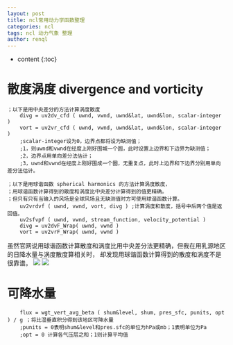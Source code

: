 ```yaml
---
layout: post
title: ncl常用动力学函数整理
categories: ncl
tags: ncl 动力气象 整理
author: renql
---
```


* content
{:toc}

# 散度涡度 divergence and vorticity #
```
；以下是用中央差分的方法计算涡度散度
	divg = uv2dv_cfd ( uwnd, vwnd, uwnd&lat, uwnd&lon, scalar-integer )
	vort = uv2vr_cfd ( uwnd, vwnd, uwnd&lat, uwnd&lon, scalar-integer )
	;scalar-integer设为0，边界点都将设为缺测值；
	;1，则uwnd和vwnd在经度上刚好围城一个圆，此时设置上边界和下边界为缺测值；
	;2，边界点用单向差分法估计；
	;3，uwnd和vwnd在经度上刚好围成一个圈，无重复点，此时上边界和下边界分别用单向差分法估计。
	
；以下是用球谐函数 spherical harmonics 的方法计算涡度散度，  
；用球谐函数计算得到的散度和涡度比中央差分计算得到的值更精确。  
；但只有只有当输入的风场是全球风场且无缺测值时方可使用球谐函数计算。  
	uv2vrdvf ( uwnd, vwnd, vort, divg ) ;计算涡度和散度，括号中后两个值是返回值。  
	uv2sfvpf ( uwnd, vwnd, stream_function, velocity_potential )   
	divg = uv2dvF_Wrap( uwnd, vwnd )
	vort = uv2vrF_Wrap( uwnd, vwnd )
``` 




虽然官网说用球谐函数计算散度和涡度比用中央差分法更精确，但我在用乳源地区的日降水量与涡度散度算相关时，
却发现用球谐函数计算得到的散度和涡度不是很靠谱。
![](http://wx1.sinaimg.cn/small/006APL3qgy1fosot2mm64j31j60ub4qp.jpg)
![](http://wx3.sinaimg.cn/small/006APL3qgy1fosot0h1rcj31j60t14qp.jpg)

# 可降水量 #
```
	flux = wgt_vert_avg_beta ( shum&level, shum, pres_sfc, punits, opt ) / g ；将比湿垂直积分得到该地区可降水量
	;punits = 0表明shum&level和pres.sfc的单位为hPa或mb；1表明单位为Pa
	;opt = 0 计算各气压层之和；1则计算平均值
```
